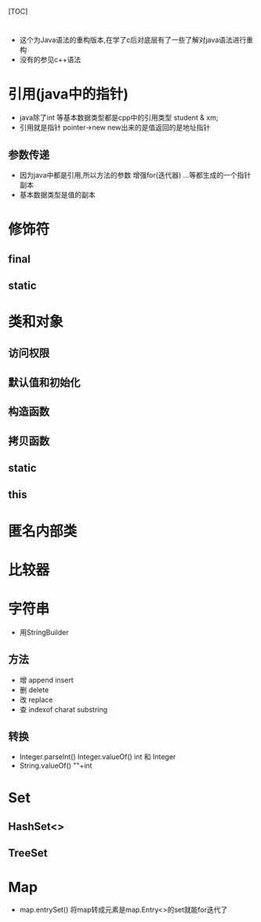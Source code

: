 [TOC]
# 
- 这个为Java语法的重构版本,在学了c后对底层有了一些了解对java语法进行重构
- 没有的参见c++语法
# 引用(java中的指针)
- java除了int 等基本数据类型都是cpp中的引用类型 student & xm;
- 引用就是指针 pointer->new new出来的是值返回的是地址指针
## 参数传递
- 因为java中都是引用,所以方法的参数 增强for(迭代器) ...等都生成的一个指针副本
- 基本数据类型是值的副本


# 修饰符
## final

## static

# 类和对象
## 访问权限

## 默认值和初始化

## 构造函数

## 拷贝函数

## static

## this


# 匿名内部类

# 比较器

# 字符串
- 用StringBuilder
## 方法
- 增 append insert
- 删 delete 
- 改 replace
- 查 indexof charat substring

## 转换
- Integer.parseInt() Integer.valueOf() int 和 Integer
- String.valueOf() ""+int

# Set
## HashSet<>

## TreeSet


# Map
- map.entrySet() 将map转成元素是map.Entry<>的set就能for迭代了


